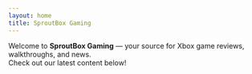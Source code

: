 ```yaml
---
layout: home
title: SproutBox Gaming
---
```



Welcome to **SproutBox Gaming** — your source for Xbox game reviews, walkthroughs, and news.  
Check out our latest content below!
